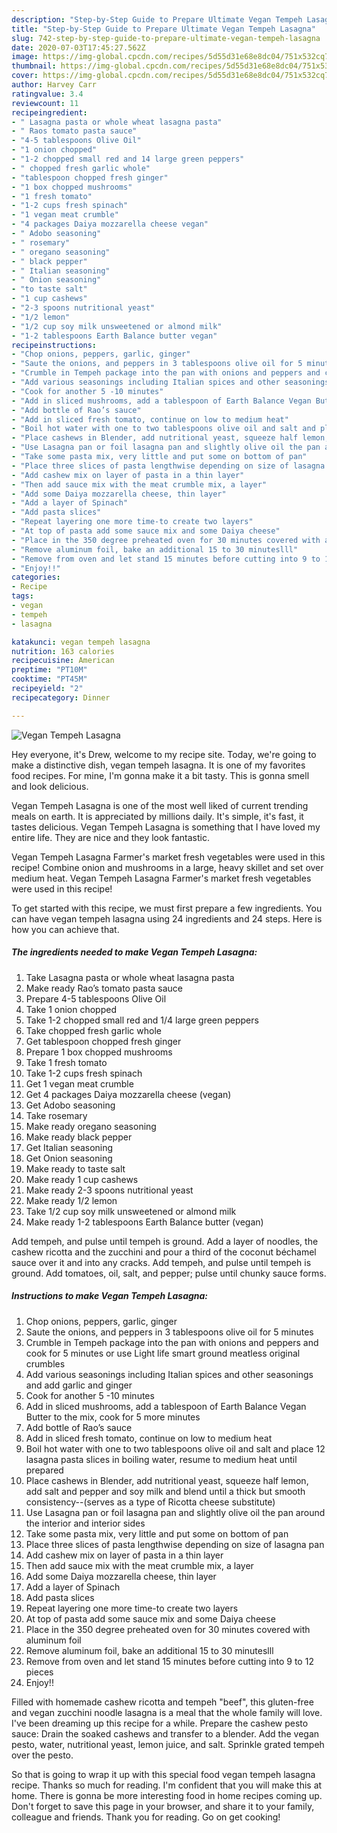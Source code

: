 ```yaml
---
description: "Step-by-Step Guide to Prepare Ultimate Vegan Tempeh Lasagna"
title: "Step-by-Step Guide to Prepare Ultimate Vegan Tempeh Lasagna"
slug: 742-step-by-step-guide-to-prepare-ultimate-vegan-tempeh-lasagna
date: 2020-07-03T17:45:27.562Z
image: https://img-global.cpcdn.com/recipes/5d55d31e68e8dc04/751x532cq70/vegan-tempeh-lasagna-recipe-main-photo.jpg
thumbnail: https://img-global.cpcdn.com/recipes/5d55d31e68e8dc04/751x532cq70/vegan-tempeh-lasagna-recipe-main-photo.jpg
cover: https://img-global.cpcdn.com/recipes/5d55d31e68e8dc04/751x532cq70/vegan-tempeh-lasagna-recipe-main-photo.jpg
author: Harvey Carr
ratingvalue: 3.4
reviewcount: 11
recipeingredient:
- " Lasagna pasta or whole wheat lasagna pasta"
- " Raos tomato pasta sauce"
- "4-5 tablespoons Olive Oil"
- "1 onion chopped"
- "1-2 chopped small red and 14 large green peppers"
- " chopped fresh garlic whole"
- "tablespoon chopped fresh ginger"
- "1 box chopped mushrooms"
- "1 fresh tomato"
- "1-2 cups fresh spinach"
- "1 vegan meat crumble"
- "4 packages Daiya mozzarella cheese vegan"
- " Adobo seasoning"
- " rosemary"
- " oregano seasoning"
- " black pepper"
- " Italian seasoning"
- " Onion seasoning"
- "to taste salt"
- "1 cup cashews"
- "2-3 spoons nutritional yeast"
- "1/2 lemon"
- "1/2 cup soy milk unsweetened or almond milk"
- "1-2 tablespoons Earth Balance butter vegan"
recipeinstructions:
- "Chop onions, peppers, garlic, ginger"
- "Saute the onions, and peppers in 3 tablespoons olive oil for 5 minutes"
- "Crumble in Tempeh package into the pan with onions and peppers and cook for 5 minutes or use Light life smart ground meatless original crumbles"
- "Add various seasonings including Italian spices and other seasonings and add garlic and ginger"
- "Cook for another 5 -10 minutes"
- "Add in sliced mushrooms, add a tablespoon of Earth Balance Vegan Butter to the mix, cook for 5 more minutes"
- "Add bottle of Rao’s sauce"
- "Add in sliced fresh tomato, continue on low to medium heat"
- "Boil hot water with one to two tablespoons olive oil and salt and place 12 lasagna pasta slices in boiling water, resume to medium heat until prepared"
- "Place cashews in Blender, add nutritional yeast, squeeze half lemon, add salt and pepper and soy milk and blend until a thick but smooth consistency--(serves as a type of Ricotta cheese substitute)"
- "Use Lasagna pan or foil lasagna pan and slightly olive oil the pan around the interior and interior sides"
- "Take some pasta mix, very little and put some on bottom of pan"
- "Place three slices of pasta lengthwise depending on size of lasagna pan"
- "Add cashew mix on layer of pasta in a thin layer"
- "Then add sauce mix with the meat crumble mix, a layer"
- "Add some Daiya mozzarella cheese, thin layer"
- "Add a layer of Spinach"
- "Add pasta slices"
- "Repeat layering one more time-to create two layers"
- "At top of pasta add some sauce mix and some Daiya cheese"
- "Place in the 350 degree preheated oven for 30 minutes covered with aluminum foil"
- "Remove aluminum foil, bake an additional 15 to 30 minuteslll"
- "Remove from oven and let stand 15 minutes before cutting into 9 to 12 pieces"
- "Enjoy!!"
categories:
- Recipe
tags:
- vegan
- tempeh
- lasagna

katakunci: vegan tempeh lasagna 
nutrition: 163 calories
recipecuisine: American
preptime: "PT10M"
cooktime: "PT45M"
recipeyield: "2"
recipecategory: Dinner

---
```



![Vegan Tempeh Lasagna](https://img-global.cpcdn.com/recipes/5d55d31e68e8dc04/751x532cq70/vegan-tempeh-lasagna-recipe-main-photo.jpg)

Hey everyone, it's Drew, welcome to my recipe site. Today, we're going to make a distinctive dish, vegan tempeh lasagna. It is one of my favorites food recipes. For mine, I'm gonna make it a bit tasty. This is gonna smell and look delicious.

Vegan Tempeh Lasagna is one of the most well liked of current trending meals on earth. It is appreciated by millions daily. It's simple, it's fast, it tastes delicious. Vegan Tempeh Lasagna is something that I have loved my entire life. They are nice and they look fantastic.

Vegan Tempeh Lasagna Farmer&#39;s market fresh vegetables were used in this recipe! Combine onion and mushrooms in a large, heavy skillet and set over medium heat. Vegan Tempeh Lasagna Farmer&#39;s market fresh vegetables were used in this recipe!


To get started with this recipe, we must first prepare a few ingredients. You can have vegan tempeh lasagna using 24 ingredients and 24 steps. Here is how you can achieve that.

<!--inarticleads1-->

##### The ingredients needed to make Vegan Tempeh Lasagna:

1. Take  Lasagna pasta or whole wheat lasagna pasta
1. Make ready  Rao’s tomato pasta sauce
1. Prepare 4-5 tablespoons Olive Oil
1. Take 1 onion chopped
1. Take 1-2 chopped small red and 1/4 large green peppers
1. Take  chopped fresh garlic whole
1. Get tablespoon chopped fresh ginger
1. Prepare 1 box chopped mushrooms
1. Take 1 fresh tomato
1. Take 1-2 cups fresh spinach
1. Get 1 vegan meat crumble
1. Get 4 packages Daiya mozzarella cheese (vegan)
1. Get  Adobo seasoning
1. Take  rosemary
1. Make ready  oregano seasoning
1. Make ready  black pepper
1. Get  Italian seasoning
1. Get  Onion seasoning
1. Make ready to taste salt
1. Make ready 1 cup cashews
1. Make ready 2-3 spoons nutritional yeast
1. Make ready 1/2 lemon
1. Take 1/2 cup soy milk unsweetened or almond milk
1. Make ready 1-2 tablespoons Earth Balance butter (vegan)


Add tempeh, and pulse until tempeh is ground. Add a layer of noodles, the cashew ricotta and the zucchini and pour a third of the coconut béchamel sauce over it and into any cracks. Add tempeh, and pulse until tempeh is ground. Add tomatoes, oil, salt, and pepper; pulse until chunky sauce forms. 

<!--inarticleads2-->

##### Instructions to make Vegan Tempeh Lasagna:

1. Chop onions, peppers, garlic, ginger
1. Saute the onions, and peppers in 3 tablespoons olive oil for 5 minutes
1. Crumble in Tempeh package into the pan with onions and peppers and cook for 5 minutes or use Light life smart ground meatless original crumbles
1. Add various seasonings including Italian spices and other seasonings and add garlic and ginger
1. Cook for another 5 -10 minutes
1. Add in sliced mushrooms, add a tablespoon of Earth Balance Vegan Butter to the mix, cook for 5 more minutes
1. Add bottle of Rao’s sauce
1. Add in sliced fresh tomato, continue on low to medium heat
1. Boil hot water with one to two tablespoons olive oil and salt and place 12 lasagna pasta slices in boiling water, resume to medium heat until prepared
1. Place cashews in Blender, add nutritional yeast, squeeze half lemon, add salt and pepper and soy milk and blend until a thick but smooth consistency--(serves as a type of Ricotta cheese substitute)
1. Use Lasagna pan or foil lasagna pan and slightly olive oil the pan around the interior and interior sides
1. Take some pasta mix, very little and put some on bottom of pan
1. Place three slices of pasta lengthwise depending on size of lasagna pan
1. Add cashew mix on layer of pasta in a thin layer
1. Then add sauce mix with the meat crumble mix, a layer
1. Add some Daiya mozzarella cheese, thin layer
1. Add a layer of Spinach
1. Add pasta slices
1. Repeat layering one more time-to create two layers
1. At top of pasta add some sauce mix and some Daiya cheese
1. Place in the 350 degree preheated oven for 30 minutes covered with aluminum foil
1. Remove aluminum foil, bake an additional 15 to 30 minuteslll
1. Remove from oven and let stand 15 minutes before cutting into 9 to 12 pieces
1. Enjoy!!


Filled with homemade cashew ricotta and tempeh &#34;beef&#34;, this gluten-free and vegan zucchini noodle lasagna is a meal that the whole family will love. I&#39;ve been dreaming up this recipe for a while. Prepare the cashew pesto sauce: Drain the soaked cashews and transfer to a blender. Add the vegan pesto, water, nutritional yeast, lemon juice, and salt. Sprinkle grated tempeh over the pesto. 

So that is going to wrap it up with this special food vegan tempeh lasagna recipe. Thanks so much for reading. I'm confident that you will make this at home. There is gonna be more interesting food in home recipes coming up. Don't forget to save this page in your browser, and share it to your family, colleague and friends. Thank you for reading. Go on get cooking!
